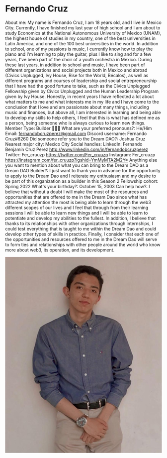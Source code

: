 # Fernando Cruz

About me: My name is Fernando Cruz, I am 18 years old, and I live in Mexico City.
Currently, I have finished my last year of high school and I am about to study Economics at the National Autonomous University of Mexico (UNAM), the highest house of studies in my country, one of the best universities in Latin America, and one of the 100 best universities in the world.
In addition to school, one of my passions is music, I currently know how to play the piano and I'm learning to play the guitar, plus I like to sing and for a few years, I've been part of the choir of a youth orchestra in Mexico.
During these last years, in addition to school and music, I have been part of different organizations and social projects both in Mexico and abroad (Civics Unplugged, Ivy House, Rise for the World, Bécalos), as well as different programs and courses of leadership and social entrepreneurship that I have had the good fortune to take, such as the Civics Unplugged Fellowship given by Civics Unplugged and the Human Leadership Program given by Ivy House.
Honestly, in recent years I have reflected a lot about what matters to me and what interests me in my life and I have come to the conclusion that I love and am passionate about many things, including music and finances, but above all, I am interested in learning and being able to develop my skills to help others, I feel that this is what has defined me as a person, being someone who is always curious to learn new things.
Member Type: Builder 👷🏾‍♀️
What are your preferred pronouns?: He/Him
Email: fernandobcruzperez@gmail.com
Discord username: Fernando Cruz#6260
Did someone refer you to the Dream DAO?: Joshua Cruz
Nearest major city: Mexico City
Social handles: LinkedIn: Fernando Benjamín Cruz Perez
http://www.linkedin.com/in/fernandobcruzperez
Twitter: Fer_cruuzp
https://twitter.com/Fer_cruuzp
Instagram: Fer_cruuzp
https://instagram.com/fer_cruuzp?igshid=YmMyMTA2M2Y=
Anything else you want to mention about what you can bring to the Dream DAO as a Dream DAO Builder?: I just want to thank you in advance for the opportunity to apply to the Dream Dao and I reiterate my enthusiasm and my desire to be part of this organization as a builder in this Season 2
Fellowship cohort: Spring 2022
What's your birthday?: October 15, 2003
Can help how?: I believe that without a doubt I will make the most of the resources and opportunities that are offered to me in the Dream Dao since what has attracted my attention the most is being able to learn through the web3 different scopes of our lives and I feel that through from their learning sessions I will be able to learn new things and I will be able to learn to potentiate and develop my abilities to the fullest. In addition, I believe that thanks to its relationships with other organizations through internships, I could test everything that is taught to me within the Dream Dao and could develop other types of skills in practice.
Finally, I consider that each one of the opportunities and resources offered to me in the Dream Dao will serve to form ties and relationships with other people around the world who know more about web3, its operation, and its development.

![fernando.jpeg](Fernando%20Cruz%2044809f66125041b4a3c3daca6606b296/fernando.jpeg)